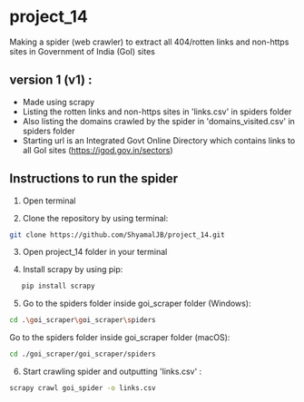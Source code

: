 # project_14
 Making a spider (web crawler) to extract all 404/rotten links and non-https sites in Government of India (GoI) sites
 
 
 ## version 1 (v1) : 
 - Made using scrapy
 - Listing the rotten links and non-https sites in 'links.csv' in spiders folder
 - Also listing the domains crawled by the spider in 'domains_visited.csv' in spiders folder
 - Starting url is an Integrated Govt Online Directory which contains links to all GoI sites (https://igod.gov.in/sectors)
 ## Instructions to run the spider
 1. Open terminal

 2. Clone the repository by using terminal:
 ```bash
 git clone https://github.com/ShyamalJB/project_14.git
 ```
 3. Open project_14 folder in your terminal

 4. Install scrapy by using pip: 
 ```bash
    pip install scrapy
 ```
 5. Go to the spiders folder inside goi_scraper folder (Windows):
 ```bash
 cd .\goi_scraper\goi_scraper\spiders
 ```
 Go to the spiders folder inside goi_scraper folder (macOS):
 ```bash
 cd ./goi_scraper/goi_scraper/spiders
 ```
 6. Start crawling spider and outputting 'links.csv' :
 ```bash
 scrapy crawl goi_spider -o links.csv
 ```
 
